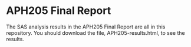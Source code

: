 # APH205 Final Report 
The SAS analysis results in the APH205 Final Report are all in this repository.
You should download the file, APH205-results.html, to see the results.
